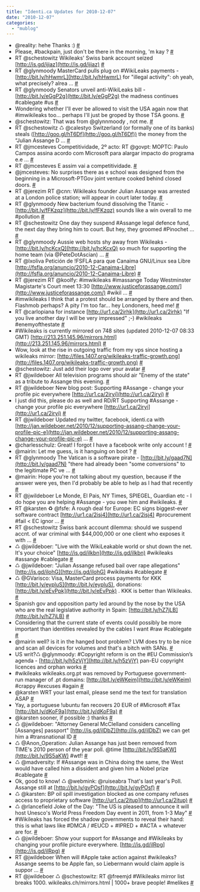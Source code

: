 ```yaml
---
title: "Identi.ca Updates for 2010-12-07"
date: "2010-12-07"
categories: 
  - "mublog"
---
```


- @reality: hehe Thanks :) [#](http://identi.ca/notice/59896614)
- Please, #backpain, just don't be there in the morning, 'm kay ? [#](http://identi.ca/notice/59896720)
- RT @schestowitz Wikileaks' Swiss bank account seized [http://is.gd/ijiaz](http://is.gd/ijiaz) [#](http://identi.ca/notice/59896771)
- RT @glynmoody MasterCard pulls plug on #WikiLeaks payments - [http://bit.ly/hHwmrL](http://bit.ly/hHwmrL) for "illegal activity": oh yeah, what precisely? alrea ... [#](http://identi.ca/notice/59918672)
- RT @glynmoody Senators unveil anti-WikiLeaks bill - [http://bit.ly/eGgP2g](http://bit.ly/eGgP2g) the madness continues #cablegate #us [#](http://identi.ca/notice/59918710)
- Wondering whether I'll ever be allowed to visit the USA again now that #imwikileaks too... perhaps I'll just be groped by those TSA goons. [#](http://identi.ca/notice/59918922)
- @schestowitz: That was from @glynnmoody , not me. [#](http://identi.ca/notice/59919047)
- RT @schestowitz ♺ @calestyo Switzerland (or formally one of its banks) steals ([http://goo.gl/hT6Df](http://goo.gl/hT6Df)) the money from the “Julian Assange D ... [#](http://identi.ca/notice/59923337)
- RT @jmcesteves Competitividade, 2º acto: RT @govpt: MOPTC: Paulo Campos assina acordo com Microsoft para alargar impacto do programa e.e ... [#](http://identi.ca/notice/59923632)
- RT @jmcesteves E assim vai a competitividade. [#](http://identi.ca/notice/59923667)
- @jmcesteves: No surprises there as e school was designed from the beginning in a Microsoft-PTGov joint venture cooked behind closed doors. [#](http://identi.ca/notice/59923947)
- RT @jerezim RT @cnn: Wikileaks founder Julian Assange was arrested at a London police station; will appear in court later today. [#](http://identi.ca/notice/59924872)
- RT @glynmoody New bacterium found dissolving the Titanic - [http://bit.ly/fFKzqz](http://bit.ly/fFKzqz) sounds like a win overall to me #pollution [#](http://identi.ca/notice/59924907)
- RT @schestowitz One day they suspend #Assange legal defence fund, the next day they bring him to court. But hey, they groomed #Pinochet ... [#](http://identi.ca/notice/59924926)
- RT @glynmoody Aussie web hosts shy away from Wikileaks - [http://bit.ly/hcKcxQ](http://bit.ly/hcKcxQ) so much for supporting the home team (via @PeteDotAscian) ... [#](http://identi.ca/notice/59924933)
- RT @lxoliva Petición de !FSFLA para que Canaima GNU/Linux sea Libre [http://fsfla.org/anuncio/2010-12-Canaima-Libre](http://fsfla.org/anuncio/2010-12-Canaima-Libre) [#](http://identi.ca/notice/59924947)
- RT @jerezim RT @koolfy: #imwikileaks #imassange Today Westminster Magistarte's Court meet 13:30 [http://www.justiceforassange.com/](http://www.justiceforassange.com/) #wikil ... [#](http://identi.ca/notice/59926613)
- #imwikileaks I think that a protest should be arranged by there and then. Flashmob perhaps? A pity I'm too far... hey Londoners, heed me! [#](http://identi.ca/notice/59926762)
- RT @carlopiana for instance [http://ur1.ca/2irhk](http://ur1.ca/2irhk) "If you live another day I will be very impressed" ;-) #wikileaks #enemyofthestate [#](http://identi.ca/notice/59930749)
- #Wikileaks is currently mirrored on 748 sites (updated 2010-12-07 08:33 GMT) [http://213.251.145.96/mirrors.html](http://213.251.145.96/mirrors.html) [#](http://identi.ca/notice/59930973)
- Wow, look at the rise in outgoing traffic from my vps since hosting a wikileaks mirror: [http://files.1407.org/wikileaks-traffic-growth.png](http://files.1407.org/wikileaks-traffic-growth.png) [#](http://identi.ca/notice/59931174)
- @schestowitz: Just add their logo over your avatar [#](http://identi.ca/notice/59931705)
- RT @jwildeboer All television programs should air "Enemy of the state" as a tribute to Assange this evening. [#](http://identi.ca/notice/59932398)
- RT @jwildeboer New blog post: Supporting #Assange - change your profile pic everywhere [http://ur1.ca/2iryi](http://ur1.ca/2iryi) [#](http://identi.ca/notice/59933267)
- I just did this, please do as well and RD/RT Supporting #Assange - change your profile pic everywhere [http://ur1.ca/2iryi](http://ur1.ca/2iryi) [#](http://identi.ca/notice/59934198)
- RT @jwildeboer Updated my twitter, facebook, identi.ca with [http://jan.wildeboer.net/2010/12/supporting-assang-change-your-profile-pic-e](http://jan.wildeboer.net/2010/12/supporting-assang-change-your-profile-pic-e) ... [#](http://identi.ca/notice/59934527)
- @charlesschulz: Great! I forgot I have a facebook write only account ! [#](http://identi.ca/notice/59934731)
- @mairin: Let me guess, is it hanguing on boot ? [#](http://identi.ca/notice/59935518)
- RT @glynmoody The Vatican is a software pirate - [http://bit.ly/gaad7N](http://bit.ly/gaad7N) "there had already been "some conversions" to the legitimate PC ve ... [#](http://identi.ca/notice/59936574)
- @mairin: Hope you're not talking about my question, because if the answer were yes, then I'd probably be able to help as I had that recently [#](http://identi.ca/notice/59936697)
- RT @jwildeboer Le Monde, El Pais, NY Times, SPIEGEL, Guardian etc - I do hope you are helping #Assange - you owe him and #wikileaks. [#](http://identi.ca/notice/59936797)
- RT @karsten ♻ @fsfe: A rough deal for Europe: EC signs biggest-ever software contract [http://ur1.ca/2isj4](http://ur1.ca/2isj4) #procurement #fail < EC ignor ... [#](http://identi.ca/notice/59936963)
- RT @schestowitz Swiss bank account dilemma: should we suspend accnt. of war criminal with $44,000,000 or one client who exposes it with ... [#](http://identi.ca/notice/59937114)
- ♺ @jwildeboer: "Live with the WikiLeakable world or shut down the net. It's your choice" [http://is.gd/ilkbn](http://is.gd/ilkbn) #wikileaks #assange #cablegate [#](http://identi.ca/notice/59938099)
- ♺ @jwildeboer: "Julian Assange refused bail over rape allegations" [http://is.gd/ilohG](http://is.gd/ilohG) #wikileaks #cablegate [#](http://identi.ca/notice/59939489)
- ♺ @GVarisco: Visa, MasterCard process payments for KKK [http://bit.ly/eypluS](http://bit.ly/eypluS), donations: [http://bit.ly/eEvPpk](http://bit.ly/eEvPpk) . KKK is better than Wikileaks. [#](http://identi.ca/notice/59939517)
- Spanish gov and opposition party led around by the nose by the USA who are the real legislative authority in Spain: [http://bit.ly/hZ7jLB](http://bit.ly/hZ7jLB) [#](http://identi.ca/notice/59939615)
- Considering that the current state of events could possibly be more important than identities revealed by the cables I want #raw #cablegate [#](http://identi.ca/notice/59939746)
- @mairin well? is it in the hanged boot problem? LVM does try to be nice and scan all devices for volumes and that's a bitch with SANs. [#](http://identi.ca/notice/59939953)
- US writ?♺ @glynmoody: #Copyright reform is on the #EU Commission’s agenda - [http://bit.ly/h5zVjY](http://bit.ly/h5zVjY) pan-EU copyright licences and orphan works [#](http://identi.ca/notice/59940001)
- #wikileaks wikileaks.org.pt was removed by Portuguese government-run manager of .pt domains: [http://bit.ly/eWKeim](http://bit.ly/eWKeim) #crappy #excuses #again [#](http://identi.ca/notice/59941929)
- @karsten WRT your last email, please send me the text for translation ASAP [#](http://identi.ca/notice/59942420)
- Yay, a portuguese !ubuntu fan recovers 20 EUR of #Microsoft #Tax [http://bit.ly/dKoF9a](http://bit.ly/dKoF9a) [#](http://identi.ca/notice/59942927)
- @karsten sooner, if possible :) thanks [#](http://identi.ca/notice/59942949)
- ♺ @jwildeboer: "Attorney General McClelland considers cancelling \[Assanges\] passport" [http://is.gd/ilDbZ](http://is.gd/ilDbZ) we can get him a #transnational ID [#](http://identi.ca/notice/59944446)
- ♺ @Anon\_Operation: Julian Assange has just been removed from TIME's 2010 person of the year poll. @time [http://bit.ly/9S5aKW](http://bit.ly/9S5aKW) #wtf! [#](http://identi.ca/notice/59945121)
- ♺ @madversity: If #Assange was in China doing the same, the West would have called him a dissident and given him a Nobel prize #cablegate [#](http://identi.ca/notice/59945144)
- Ok, good to know! ♺ @webmink: @ruiseabra That's last year's Poll. Assange still at [http://bit.ly/gvPOsf](http://bit.ly/gvPOsf) [#](http://identi.ca/notice/59946365)
- ♺ @karsten: BP oil spill investigation blocked as one company refuses access to proprietary software [http://ur1.ca/2itup](http://ur1.ca/2itup) [#](http://identi.ca/notice/59946829)
- ♺ @rlancefield Joke of the Day: "The US is pleased to announce it will host Unesco's World Press Freedom Day event in 2011, from 1-3 May" [#](http://identi.ca/notice/59947489)
- #Wikileaks has forced the shadow governments to reveal their hand: this is what laws like #DMCA / #EUCD + #IPRED + #ACTA + whatever are for. [#](http://identi.ca/notice/59947973)
- ♺ @jwildeboer: Show your support for #Assange and #Wikileaks by changing your profile picture everywhere. [http://is.gd/ilRpg](http://is.gd/ilRpg) [#](http://identi.ca/notice/59947998)
- RT @jwildeboer When will #Apple take action against #wikileaks? Assange seems to be Apple fan, so Liebermann would claim apple is suppor ... [#](http://identi.ca/notice/59959027)
- RT @jwildeboer ♺ @schestowitz: RT @freemjd #Wikileaks mirror list breaks 1000. wikileaks.ch/mirrors.html | 1000+ brave people! #melikes [#](http://identi.ca/notice/59962676)
